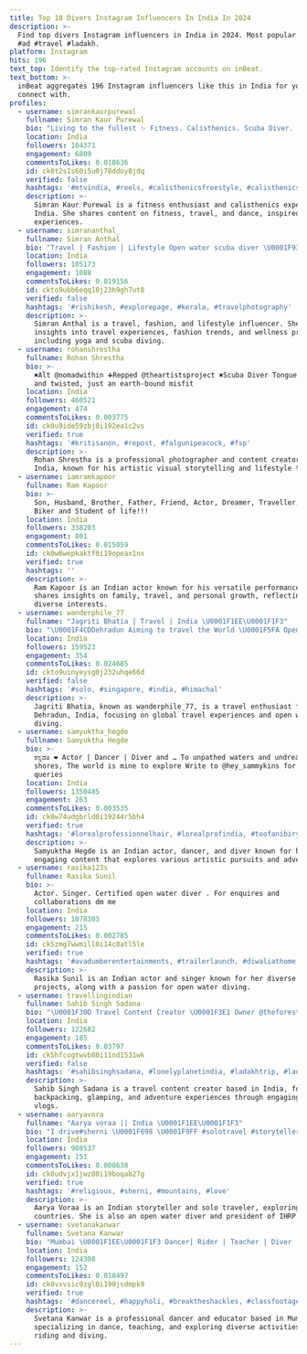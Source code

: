 ```yaml
---
title: Top 10 Divers Instagram Influencers In India In 2024
description: >-
  Find top divers Instagram influencers in India in 2024. Most popular hashtags:
  #ad #travel #ladakh.
platform: Instagram
hits: 196
text_top: Identify the top-rated Instagram accounts on inBeat.
text_bottom: >-
  inBeat aggregates 196 Instagram influencers like this in India for you to
  connect with.
profiles:
  - username: simrankaurpurewal
    fullname: Simran Kaur Purewal
    bio: "Living to the fullest ✨ Fitness. Calisthenics. Scuba Diver. Dance. Travel Mtv Roadies Real Heroes. Jalpari\U0001F30A\U0001F9DC\U0001F3FB‍♀️ Email/DM for work"
    location: India
    followers: 104371
    engagement: 6809
    commentsToLikes: 0.018636
    id: ck8t2s1s60i5u0j78ddoy8jdq
    verified: false
    hashtags: '#mtvindia, #reels, #calisthenicsfreestyle, #calisthenics'
    description: >-
      Simran Kaur Purewal is a fitness enthusiast and calisthenics expert from
      India. She shares content on fitness, travel, and dance, inspired by her
      experiences.
  - username: simrananthal_
    fullname: Simran Anthal
    bio: "Travel | Fashion | Lifestyle Open water scuba diver \U0001F93F Certified yoga teacher \U0001F9D8‍♀️ \U0001F30D YOUR TRAVEL GUIDE \U0001F4E7 Simrananthal9@gmail.com \U0001F4CDJammu ✈️ Delhi \U0001F1EE\U0001F1F3"
    location: India
    followers: 105173
    engagement: 1088
    commentsToLikes: 0.019156
    id: ckto9ubb6eqq10j23h9gh7ut8
    verified: false
    hashtags: '#rishikesh, #explorepage, #kerala, #travelphotography'
    description: >-
      Simran Anthal is a travel, fashion, and lifestyle influencer. She offers
      insights into travel experiences, fashion trends, and wellness practices,
      including yoga and scuba diving.
  - username: rohanshrestha
    fullname: Rohan Shrestha
    bio: >-
      ✖️Alt @nomadwithin ➕Repped @theartistsproject ✖️Scuba Diver Tongue-tied
      and twisted, just an earth-bound misfit
    location: India
    followers: 460521
    engagement: 474
    commentsToLikes: 0.003775
    id: ck0u9ide59zbj0i192ea1c2vs
    verified: true
    hashtags: '#kritisanon, #repost, #falgunipeacock, #fsp'
    description: >-
      Rohan Shrestha is a professional photographer and content creator based in
      India, known for his artistic visual storytelling and lifestyle themes.
  - username: iamramkapoor
    fullname: Ram Kapoor
    bio: >-
      Son, Husband, Brother, Father, Friend, Actor, Dreamer, Traveller, Diver,
      Biker and Student of life!!!
    location: India
    followers: 338203
    engagement: 801
    commentsToLikes: 0.015059
    id: ck0w6wepkaktf0i19opeax1nx
    verified: true
    hashtags: ''
    description: >-
      Ram Kapoor is an Indian actor known for his versatile performances. He
      shares insights on family, travel, and personal growth, reflecting his
      diverse interests.
  - username: wanderphile_77
    fullname: "Jagriti Bhatia | Travel | India \U0001F1EE\U0001F1F3"
    bio: "\U0001F4CDDehradun Aiming to travel the World \U0001F5FA Open Water Diver \U0001F93F Covered 17/28 \U0001F1EE\U0001F1F3States | 6/8 UT | 10/195 \U0001F30D \U0001F4E7Traveltubby@gmail.com"
    location: India
    followers: 159523
    engagement: 354
    commentsToLikes: 0.024685
    id: ckto9uinyeysg0j232uhqe66d
    verified: false
    hashtags: '#solo, #singapore, #india, #himachal'
    description: >-
      Jagriti Bhatia, known as wanderphile_77, is a travel enthusiast from
      Dehradun, India, focusing on global travel experiences and open water
      diving.
  - username: samyuktha_hegde
    fullname: Samyuktha Hegde
    bio: >-
      ಕನ್ನಡತಿ ❤️ Actor | Dancer | Diver and … To unpathed waters and undreamed
      shores, The world is mine to explore Write to @hey_sammykins for work
      queries
    location: India
    followers: 1350485
    engagement: 263
    commentsToLikes: 0.003535
    id: ck0w74udgbrld0i19244r5bh4
    verified: true
    hashtags: '#lorealprofessionnelhair, #lorealprofindia, #toofanibiryanihunt, #dance'
    description: >-
      Samyuktha Hegde is an Indian actor, dancer, and diver known for her
      engaging content that explores various artistic pursuits and adventures.
  - username: rasika123s
    fullname: Rasika Sunil
    bio: >-
      Actor. Singer. Certified open water diver . For enquires and
      collaborations dm me
    location: India
    followers: 1078303
    engagement: 215
    commentsToLikes: 0.002785
    id: ck5zmg7wwmill0i14c8atl5le
    verified: true
    hashtags: '#avadumberentertainments, #trailerlaunch, #diwaliathome, #luxuryliving'
    description: >-
      Rasika Sunil is an Indian actor and singer known for her diverse roles and
      projects, along with a passion for open water diving.
  - username: travellingindian
    fullname: Sahib Singh Sadana
    bio: "\U0001F30D Travel Content Creator \U0001F3E1 Owner @theforestbound @glampview \U0001F93F Rescue Diver \U0001F415 Animal Lover \U0001F392 Backpacking and more • YouTube Vlog \U0001F53B"
    location: India
    followers: 122682
    engagement: 185
    commentsToLikes: 0.03797
    id: ck5hfcogtwvb80i11nd1531wk
    verified: false
    hashtags: '#sahibsinghsadana, #lonelyplanetindia, #ladakhtrip, #ladakh'
    description: >-
      Sahib Singh Sadana is a travel content creator based in India, focusing on
      backpacking, glamping, and adventure experiences through engaging YouTube
      vlogs.
  - username: aaryavora
    fullname: "Aarya voraa || India \U0001F1EE\U0001F1F3"
    bio: "I drive#sherni \U0001F698 \U0001F9FF #solotravel #storyteller 45 countries \U0001F30D See the world through my eyes. Open Water Diver\U0001F93F President @ihrpbindia\U0001F338 YT: Aarya Voraa"
    location: India
    followers: 988537
    engagement: 151
    commentsToLikes: 0.008638
    id: ck0udvjx1jwz80i19boqab27g
    verified: true
    hashtags: '#religious, #sherni, #mountains, #love'
    description: >-
      Aarya Voraa is an Indian storyteller and solo traveler, exploring 45
      countries. She is also an open water diver and president of IHRP India.
  - username: svetanakanwar
    fullname: Svetana Kanwar
    bio: "Mumbai \U0001F1EE\U0001F1F3 Dancer| Rider | Teacher | Diver | Explorer @svettythrifter ⬅️ shop from Tedx Speaker Mum to @rnb.tails \U0001F436\U0001F431\U0001F436 #petparent YouTube video"
    location: India
    followers: 124308
    engagement: 152
    commentsToLikes: 0.018497
    id: ck0vxvsic0zgl0i190jsdmpk9
    verified: true
    hashtags: '#dancereel, #happyholi, #breaktheshackles, #classfootage'
    description: >-
      Svetana Kanwar is a professional dancer and educator based in Mumbai,
      specializing in dance, teaching, and exploring diverse activities such as
      riding and diving.
---
```


